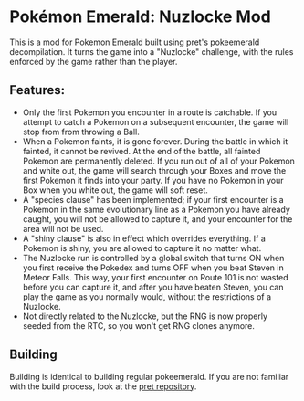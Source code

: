 # Pokémon Emerald: Nuzlocke Mod

This is a mod for Pokemon Emerald built using pret's pokeemerald decompilation. It turns the game into a "Nuzlocke" challenge, with the rules enforced by the game rather than the player.

## Features:
* Only the first Pokemon you encounter in a route is catchable. If you attempt to catch a Pokemon on a subsequent encounter, the game will stop from from throwing a Ball.
* When a Pokemon faints, it is gone forever. During the battle in which it fainted, it cannot be revived. At the end of the battle, all fainted Pokemon are permanently deleted. If you run out of all of your Pokemon and white out, the game will search through your Boxes and move the first Pokemon it finds into your party. If you have no Pokemon in your Box when you white out, the game will soft reset.
* A "species clause" has been implemented; if your first encounter is a Pokemon in the same evolutionary line as a Pokemon you have already caught, you will not be allowed to capture it, and your encounter for the area will not be used.
* A "shiny clause" is also in effect which overrides everything. If a Pokemon is shiny, you are allowed to capture it no matter what.
* The Nuzlocke run is controlled by a global switch that turns ON when you first receive the Pokedex and turns OFF when you beat Steven in Meteor Falls. This way, your first encounter on Route 101 is not wasted before you can capture it, and after you have beaten Steven, you can play the game as you normally would, without the restrictions of a Nuzlocke.
* Not directly related to the Nuzlocke, but the RNG is now properly seeded from the RTC, so you won't get RNG clones anymore.

## Building
Building is identical to building regular pokeemerald. If you are not familiar with the build process, look at the [pret repository](https://github.com/pret/pokeemerald).
